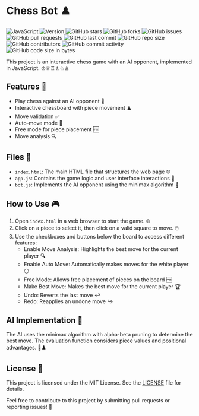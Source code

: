 # Chess Bot ♟️

![JavaScript](https://img.shields.io/badge/language-JavaScript-yellow)
![Version](https://img.shields.io/badge/version-1.0-blue)
![GitHub stars](https://img.shields.io/github/stars/DantonDanvin/chess_bot?style=social)
![GitHub forks](https://img.shields.io/github/forks/DantonDanvin/chess_bot?style=social)
![GitHub issues](https://img.shields.io/github/issues/DantonDanvin/chess_bot)
![GitHub pull requests](https://img.shields.io/github/issues-pr/DantonDanvin/chess_bot)
![GitHub last commit](https://img.shields.io/github/last-commit/DantonDanvin/chess_bot)
![GitHub repo size](https://img.shields.io/github/repo-size/DantonDanvin/chess_bot)
![GitHub contributors](https://img.shields.io/github/contributors/DantonDanvin/chess_bot)
![GitHub commit activity](https://img.shields.io/github/commit-activity/m/DantonDanvin/chess_bot)
![GitHub code size in bytes](https://img.shields.io/github/languages/code-size/DantonDanvin/chess_bot)

This project is an interactive chess game with an AI opponent, implemented in JavaScript. ♔♕♖♗♘♙

## Features 🚀

- Play chess against an AI opponent 🤖
- Interactive chessboard with piece movement ♟️
- Move validation ✅
- Auto-move mode 🔄
- Free mode for piece placement 🆓
- Move analysis 🔍

## Files 📁

- `index.html`: The main HTML file that structures the web page 🌐
- `app.js`: Contains the game logic and user interface interactions 🧠
- `bot.js`: Implements the AI opponent using the minimax algorithm 🤖

## How to Use 🎮

1. Open `index.html` in a web browser to start the game. 🌐
2. Click on a piece to select it, then click on a valid square to move. 🖱️
3. Use the checkboxes and buttons below the board to access different features:
   - Enable Move Analysis: Highlights the best move for the current player 🔍
   - Enable Auto Move: Automatically makes moves for the white player ⚪
   - Free Mode: Allows free placement of pieces on the board 🆓
   - Make Best Move: Makes the best move for the current player 🏆
   - Undo: Reverts the last move ↩️
   - Redo: Reapplies an undone move ↪️

## AI Implementation 🧠

The AI uses the minimax algorithm with alpha-beta pruning to determine the best move. The evaluation function considers piece values and positional advantages. 🤖♟️

## License 📜

This project is licensed under the MIT License. See the [LICENSE](LICENSE.md) file for details.

Feel free to contribute to this project by submitting pull requests or reporting issues! 🙌

